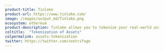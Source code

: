 ```yaml
---
product-title: Tinlake
product-url: https://www.tinlake.com/
image: /images/output_md/Tinlake.png
ecosystem: ethereum
product-description: Tinlake allows you to tokenize your real-world assets and use them in the decentralized finance ecosystem to take out loans.
coltitle:  "Tokenization of Assets"
colpermalink: assets-tokenization
twitter: https://twitter.com/centrifuge
---
```

